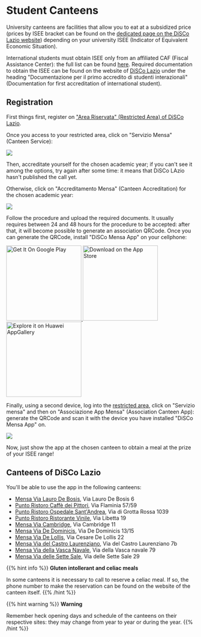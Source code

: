 # Student Canteens

University canteens are facilities that allow you to eat at a subsidized price (prices by ISEE bracket can be found on the [dedicated page on the DiSCo Lazio website](http://www.laziodisco.it/servizi/ristorazione/)) depending on your university ISEE  (Indicator of Equivalent Economic Situation).

International students must obtain ISEE only from an affiliated CAF (Fiscal Assistance Center): the full list can be found [here](http://www.laziodisco.it/guide/caf-convenzionati-2022/). Required documentation to obtain the ISEE can be found on the website of [DiSCo Lazio](http://www.laziodisco.it/servizi/ristorazione/) under the heading "Documentazione per il primo accredito di studenti interazionali" (Documentation for first accreditation of international student).

## Registration

First things first, register on ["Area Riservata" (Restricted Area) of DiSCo Lazio](https://login.laziodisco.it/access/borse).

Once you access to your restricted area, click on "Servizio Mensa" (Canteen Service):

<img src="https://i.imgur.com/g1oXxfz.png">

Then, accreditate yourself for the chosen academic year; if you can't see it among the options, try again after some time: it means that DiSCo LAzio hasn't published the call yet.

Otherwise, click on "Accreditamento Mensa" (Canteen Accreditation) for the chosen academic year:

<img src="https://i.imgur.com/8pkxOiT.png">

Follow the procedure and upload the required documents. It usually requires between 24 and 48 hours for the procedure to be accepted: after that, it will become possible to generate an association QRCode. Once you can generate the QRCode, install "DiSCo Mensa App" on your cellphone:

<p><a href="https://play.google.com/store/apps/details?id=it.in4matic.disco&amp;hl=it&amp;gl=US" target="_blank" rel="attachment noopener wp-att-35892"><img loading="lazy" decoding="async" src="https://i.imgur.com/lMuV9nw.png" alt="Get It On Google Play" width="200px">&nbsp;</a><a href="https://apps.apple.com/us/app/disco-mensaapp/id1623855271" rel="attachment wp-att-35894"><img loading="lazy" decoding="async" src="https://i.imgur.com/EhmxDtk.png" alt="Download on the App Store" width="200px"></a> <a href="https://appgallery.huawei.com/#/app/C106212543" rel="attachment wp-att-66686"><img loading="lazy" decoding="async" src="https://i.imgur.com/0bmdI4z.png" alt="Explore it on Huawei AppGallery" width="200px"></a></p>

Finally, using a second device, log into the [restricted area](https://login.laziodisco.it/access/borse), click on "Servizio mensa" and then on "Associazione App Mensa" (Association Canteen App): generate the QRCode and scan it with the device you have installed "DiSCo Mensa App" on.

<img src="https://i.imgur.com/KQZmLYc.png">

Now, just show the app at the chosen canteen to obtain a meal at the prize of your ISEE range!

## Canteens of DiSCo Lazio

You'll be able to use the app in the following canteens:
- [Mensa Via Lauro De Bosis](http://www.laziodisco.it/luoghi/mensa-via-lauro-de-bosis/), Via Lauro De Bosis 6
- [Punto Ristoro Caffè dei Pittori](http://www.laziodisco.it/luoghi/punto-ristoro-caffe-dei-pittori/), Via Flaminia 57/59
- [Punto Ristoro Ospedale Sant'Andrea](http://www.laziodisco.it/luoghi/punto-ristoro-ospedale-santandrea/), Via di Grotta Rossa 1039
- [Punto Ristoro Ristorante Vinile](http://www.laziodisco.it/luoghi/punto-ristoro-ristorante-vinile/), Via Libetta 19
- [Mensa Via Cambridge](http://www.laziodisco.it/luoghi/mensa-via-cambridge/), Via Cambridge 11
- [Mensa Via De Dominicis](http://www.laziodisco.it/luoghi/mensa-via-de-dominicis/), Via De Dominicis 13/15
- [Mensa Via De Lollis](http://www.laziodisco.it/luoghi/mensa-via-de-lollis/), Via Cesare De Lollis 22
- [Mensa Via del Castro Laurenziano](http://www.laziodisco.it/luoghi/mensa-via-del-castro-laurenziano/), Via del Castro Laurenziano 7b
- [Mensa Via della Vasca Navale](http://www.laziodisco.it/luoghi/mensa-via-della-vasca-navale/), Via della Vasca navale 79
- [Mensa Via delle Sette Sale](http://www.laziodisco.it/luoghi/mensa-via-delle-sette-sale/), Via delle Sette Sale 29

{{% hint info %}}
<i class="fa-solid fa-circle-info" style="color: #74C0FC;"></i> **Gluten intollerant and celiac meals**

In some canteens it is necessary to call to reserve a celiac meal. If so, the phone number to make the reservation can be found on the website of the canteen itself.
{{% /hint %}}

{{% hint warning %}}
<i class="fa-solid fa-triangle-exclamation" style="color: #FFD43B;"></i> **Warning**

Remember heck opening days and schedule of the canteens on their respective sites: they may change from year to year or during the year.
{{% /hint %}}
